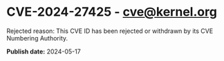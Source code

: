 # CVE-2024-27425 - cve@kernel.org

Rejected reason: This CVE ID has been rejected or withdrawn by its CVE Numbering Authority.

**Publish date:** 2024-05-17
